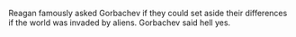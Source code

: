 Reagan famously asked Gorbachev if they could set aside their differences if the world was invaded by aliens. Gorbachev said hell yes. 
